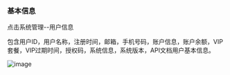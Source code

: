 ### 基本信息

点击系统管理--用户信息

包含用户ID，用户名称，注册时间，邮箱，手机号码，账户信息，账户余额，VIP套餐，VIP过期时间，授权码，系统信息，系统版本，API文档用户基本信息。

![image](https://user-images.githubusercontent.com/90588289/135239653-30300eea-d75b-447a-964e-a4ccf3038b8f.png)


